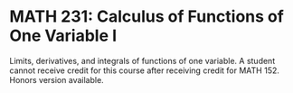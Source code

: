 # MATH 231: Calculus of Functions of One Variable I

Limits, derivatives, and integrals of functions of one variable. A student cannot receive credit for this course after receiving credit for MATH 152. Honors version available.